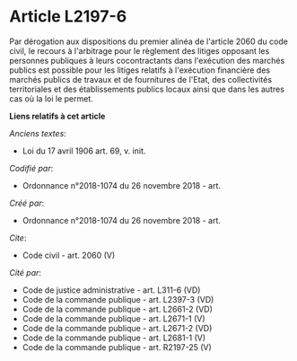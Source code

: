 # Article L2197-6

Par dérogation aux dispositions du premier alinéa de l'article 2060 du code civil, le recours à l'arbitrage pour le règlement
des litiges opposant les personnes publiques à leurs cocontractants dans l'exécution des marchés publics est possible pour
les litiges relatifs à l'exécution financière des marchés publics de travaux et de fournitures de l'Etat, des collectivités
territoriales et des établissements publics locaux ainsi que dans les autres cas où la loi le permet.

**Liens relatifs à cet article**

_Anciens textes_:

  - Loi du 17 avril 1906 art. 69, v. init.

_Codifié par_:

  - Ordonnance n°2018-1074 du 26 novembre 2018 - art.

_Créé par_:

  - Ordonnance n°2018-1074 du 26 novembre 2018 - art.

_Cite_:

  - Code civil - art. 2060 (V)

_Cité par_:

  - Code de justice administrative - art. L311-6 (VD)
  - Code de la commande publique - art. L2397-3 (VD)
  - Code de la commande publique - art. L2661-2 (VD)
  - Code de la commande publique - art. L2671-1 (V)
  - Code de la commande publique - art. L2671-2 (VD)
  - Code de la commande publique - art. L2681-1 (V)
  - Code de la commande publique - art. R2197-25 (V)
